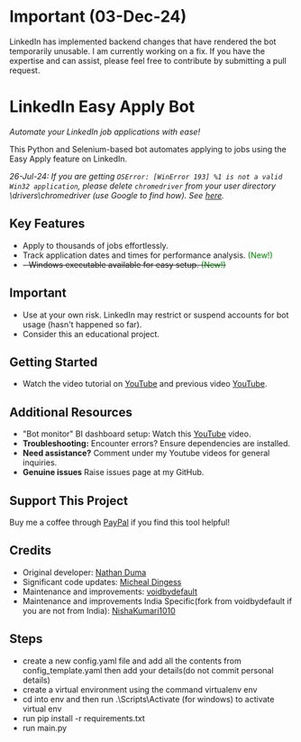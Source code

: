 # Important (03-Dec-24)
LinkedIn has implemented backend changes that have rendered the bot temporarily unusable. I am currently working on a fix. If you have the expertise and can assist, please feel free to contribute by submitting a pull request.

# LinkedIn Easy Apply Bot

_Automate your LinkedIn job applications with ease!_

This Python and Selenium-based bot automates applying to jobs using the Easy Apply feature on LinkedIn.

_26-Jul-24: If you are getting `OSError: [WinError 193] %1 is not a valid Win32 application`, 
please delete `chromedriver` from your user directory \drivers\chromedriver (use Google to find how). See 
[here](https://github.com/voidbydefault/EasyApplyBot/issues/64#issuecomment-2253114234)._

## Key Features

- Apply to thousands of jobs effortlessly.
- Track application dates and times for performance analysis. <span style="color:green">(New!)</span>
- ~~- Windows executable available for easy setup. <span style="color:green">(New!)</span>~~

## Important

- Use at your own risk. LinkedIn may restrict or suspend accounts for bot usage (hasn't happened so far).
- Consider this an educational project.

## Getting Started

- Watch the video tutorial
  on [YouTube](https://youtu.be/oQEAcAur4Vk) and previous video [YouTube](https://youtu.be/IXflenwJzhQ).

## Additional Resources

- "Bot monitor" BI dashboard setup: Watch this [YouTube](https://youtu.be/4LH8WTrMCxw) video.
- **Troubleshooting:** Encounter errors? Ensure dependencies are installed.
- **Need assistance?** Comment under my Youtube videos for general inquiries.
- **Genuine issues** Raise issues page at my GitHub.

## Support This Project

Buy me a coffee through [PayPal](https://paypal.me/voidbydefault) if you find this tool helpful!

## Credits

- Original developer: [Nathan Duma](https://github.com/NathanDuma)
- Significant code updates: [Micheal Dingess](https://github.com/madingess/)
- Maintenance and improvements: [voidbydefault](https://github.com/voidbydefault)
- Maintenance and improvements India Specific(fork from voidbydefault if you are not from India): [NishaKumari1010](https://github.com/NishaKumari1010)

## Steps

- create a new config.yaml file and add all the contents from config_template.yaml then add your details(do not commit personal details)
- create a virtual environment using the command virtualenv env
- cd into env and then run .\Scripts\Activate (for windows) to activate virtual env
- run pip install -r requirements.txt
- run main.py
